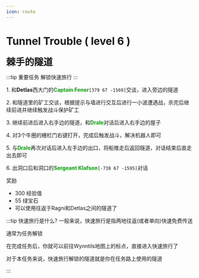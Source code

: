 ```yaml
---
icon: route
---
```


# Tunnel Trouble ( level 6 )
<span style="font-size: 25px;">**棘手的隧道**</span>

:::tip 重要任务
解锁快速旅行
:::

<span class="stage-index">1.</span> 和**Detlas**西大门的<font color=00AA00>**Captain Fenor**</font>`[379 67 -1569]`交谈，进入旁边的隧道

<span class="stage-index">2.</span> 和隧道里的矿工交谈，根据提示与墙进行交互后进行一小波遭遇战，杀完后继续前进并继续触发战斗保护矿工

<span class="stage-index">3.</span> 继续前进后进入右手边的隧道，和<font color=00AA00>**Drale**</font>对话后进入右手边的屋子

<span class="stage-index">4.</span> 对3个牛圈的栅栏门右键打开，完成后触发战斗，解决机器人即可

<span class="stage-index">5.</span> 与<font color=00AA00>**Drale**</font>再次对话后进入左手边的出口，将船推走后返回隧道，对话结束后直走出去即可

<span class="stage-index">6.</span> 出洞口后和洞口的<font color=00AA00>**Sergeant Klafson**</font>`[-738 67 -1595]`对话

		
奖励  

+ 300 经验值 
+ 55 绿宝石
+ 可以使用往返于Ragni和Detlas之间的隧道了

:::tip 快速旅行是什么?
一般来说，快速旅行是指两地往返(或者单向)快速免费传送

通常为任务解锁

在完成任务后，你就可以前往Wynntils地图上的标点，直接进入快速旅行了

对于本任务来说，快速旅行解锁的隧道就是你在任务路上使用的隧道

:::